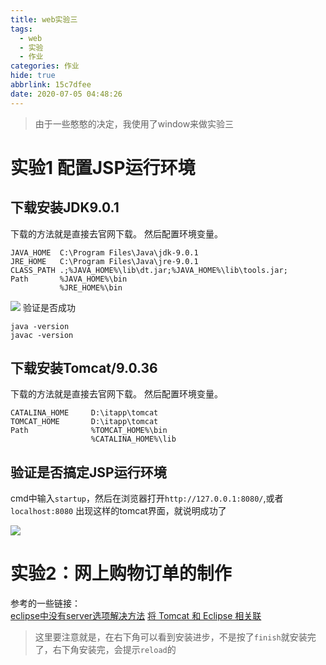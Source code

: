 ```yaml
---
title: web实验三
tags:
  - web
  - 实验
  - 作业
categories: 作业
hide: true
abbrlink: 15c7dfee
date: 2020-07-05 04:48:26
---
```



> 由于一些憨憨的决定，我使用了window来做实验三

# 实验1 配置JSP运行环境

## 下载安装JDK9.0.1

下载的方法就是直接去官网下载。
然后配置环境变量。
```
JAVA_HOME  C:\Program Files\Java\jdk-9.0.1
JRE_HOME   C:\Program Files\Java\jre-9.0.1
CLASS_PATH .;%JAVA_HOME%\lib\dt.jar;%JAVA_HOME%\lib\tools.jar;
Path       %JAVA_HOME%\bin
           %JRE_HOME%\bin
```
![](https://cdn.jsdelivr.net/gh/blime4/jsd-for-hexo/2020-7-5/2.png)
验证是否成功

```
java -version 
javac -version 
```

## 下载安装Tomcat/9.0.36

下载的方法就是直接去官网下载。
然后配置环境变量。

```
CATALINA_HOME     D:\itapp\tomcat
TOMCAT_HOME       D:\itapp\tomcat
Path              %TOMCAT_HOME%\bin
                  %CATALINA_HOME%\lib
```


## 验证是否搞定JSP运行环境

cmd中输入`startup`，然后在浏览器打开`http://127.0.0.1:8080/`,或者`localhost:8080`
出现这样的tomcat界面，就说明成功了


![](https://cdn.jsdelivr.net/gh/blime4/jsd-for-hexo/2020-7-5/1.png)



# 实验2：网上购物订单的制作

参考的一些链接：  
[eclipse中没有server选项解决方法](https://www.jb51.net/softjc/550232.html)
[将 Tomcat 和 Eclipse 相关联](https://www.runoob.com/jsp/eclipse-jsp.html)

> 这里要注意就是，在右下角可以看到安装进步，不是按了`finish`就安装完了，右下角安装完，会提示`reload`的


